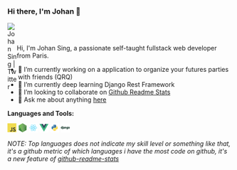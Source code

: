 ### Hi there, I'm Johan 👋

<a href="https://twitter.com/johansingainy">
  <img align="left" alt="Johan Sing | Twitter" width="21px" src="https://upload.wikimedia.org/wikipedia/fr/thumb/c/c8/Twitter_Bird.svg/1259px-Twitter_Bird.svg.png" />
</a>

<br />
<br />

Hi, I'm Johan Sing, a passionate self-taught fullstack web developer from Paris.

- 🔭 I’m currently working on a application to organize your futures parties with friends (QRQ)
- 🌱 I’m currently deep learning Django Rest Framework
- 👯 I’m looking to collaborate on [Github Readme Stats](https://github.com/johansing/github-readme-stats)
- 💬 Ask me about anything [here](https://github.com/johansing/johansing/issues)

**Languages and Tools:**

<code><img height="20" src="https://raw.githubusercontent.com/github/explore/80688e429a7d4ef2fca1e82350fe8e3517d3494d/topics/javascript/javascript.png"></code>
<code><img height="20" src="https://raw.githubusercontent.com/github/explore/80688e429a7d4ef2fca1e82350fe8e3517d3494d/topics/nodejs/nodejs.png"></code>
<code><img height="20" src="https://raw.githubusercontent.com/github/explore/80688e429a7d4ef2fca1e82350fe8e3517d3494d/topics/react/react.png"></code>
<code><img height="20" src="https://raw.githubusercontent.com/github/explore/80688e429a7d4ef2fca1e82350fe8e3517d3494d/topics/vue/vue.png"></code>
<code><img height="20" src="https://raw.githubusercontent.com/github/explore/80688e429a7d4ef2fca1e82350fe8e3517d3494d/topics/python/python.png"></code>
<code><img height="20" src="https://raw.githubusercontent.com/github/explore/80688e429a7d4ef2fca1e82350fe8e3517d3494d/topics/django/django.png"></code>


*NOTE: Top languages does not indicate my skill level or something like that, it's a github metric of which languages i have the most code on github, it's a new feature of [github-readme-stats](https://github.com/johansing/github-readme-stats)*
